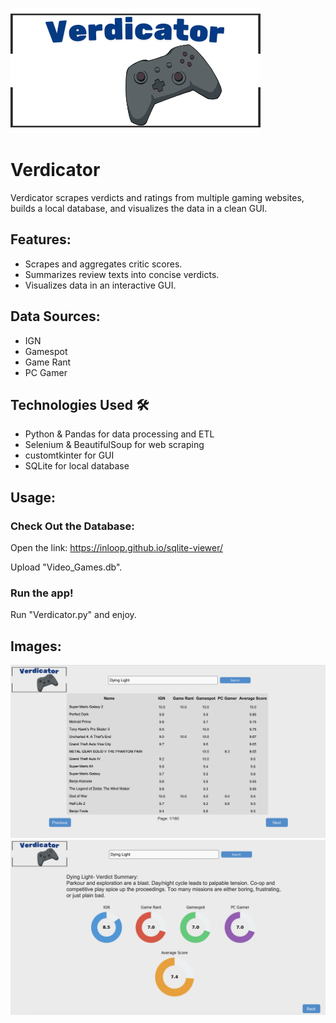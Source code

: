 
![LOGO](Assets/Verdicator.png)
# Verdicator
Verdicator scrapes verdicts and ratings from multiple gaming websites, builds a local database, and visualizes the data in a clean GUI.

## Features:
 - Scrapes and aggregates critic scores.
 - Summarizes review texts into concise verdicts.
 - Visualizes data in an interactive GUI.

## Data Sources:
 - IGN  
 - Gamespot  
 - Game Rant  
 - PC Gamer  
 
 ## Technologies Used 🛠️
 - Python & Pandas for data processing and ETL
 - Selenium & BeautifulSoup for web scraping
 - customtkinter for GUI
 - SQLite for local database
 
 ## Usage:
 ### Check Out the Database:
 Open the link: https://inloop.github.io/sqlite-viewer/
 
 Upload "Video_Games.db".
 
 ### Run the app!
 Run "Verdicator.py" and enjoy.
 
 
 ## Images:
 ![Rating](Assets/Screenshot3.png)
 ![Home Screen](Assets/Screenshot2.png)


 
